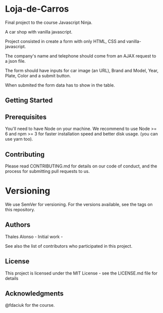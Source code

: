 <h1>Loja-de-Carros</h1>

<p> Final project to the course Javascript Ninja. </p>

<p>A car shop with vanilla javascript.</p>

<p>Project consisted in create a form with only HTML, CSS and vanilla-javascript.</p>

<p>The company's name and telephone should come from an AJAX request to a json file.</p>

<p>The form should have inputs for car image (an URL), Brand and Model, Year, Plate, Color and a submit button.</p>

<p>When submited the form data has to show in the table.</p>

<h2> Getting Started</h2>
<h2>Prerequisites</h2>
<p>You'll need to have Node on your machine. We recommend to use Node >= 6 and npm >= 3 for faster installation speed and better disk usage. (you can use yarn too).</p>


<h2> Contributing </h2>
<p>Please read CONTRIBUTING.md for details on our code of conduct, and the process for submitting pull requests to us.</p>

<h1> Versioning </h1>
<p>We use SemVer for versioning. For the versions available, see the tags on this repository.</p>

<h2> Authors </h2>
<p>Thales Alonso - Initial work -</p>
<p>See also the list of contributors who participated in this project.</p>

<h2> License </h2>
<p>This project is licensed under the MIT License - see the LICENSE.md file for details</p>

<h2>Acknowledgments</h2>
@fdaciuk for the course.</p>
